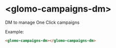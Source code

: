 # &lt;glomo-campaigns-dm&gt;

DM to manage One Click campaigns

Example:
```html
<glomo-campaigns-dm></glomo-campaigns-dm>
```
